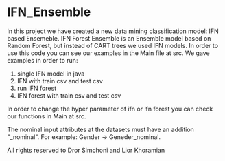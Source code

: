 # IFN_Ensemble
In this project we have created a new data mining classification model: IFN based Ensemeble.
IFN Forest Ensemble is an Ensemble model based on Random Forest, but instead of CART trees we used IFN models.
In order to use this code you can see our examples in the Main file at src.
We gave examples in order to run:
1. single IFN model in java
2. IFN with train csv and test csv
3. run IFN forest
4. IFN forest with train csv and test csv

In order to change the hyper parameter of ifn or ifn forest you can check our functions in Main at src.

The nominal input attributes at the datasets must have an addition "_nominal".
For example: Gender -> Geneder_nominal.

All rights reserved to Dror Simchoni and Lior Khoramian
